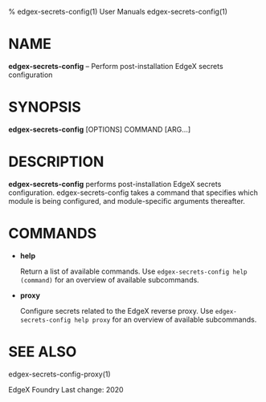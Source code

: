 % edgex-secrets-config(1) User Manuals edgex-secrets-config(1)

# NAME

**edgex-secrets-config** – Perform post-installation EdgeX secrets configuration

# SYNOPSIS

**edgex-secrets-config** [OPTIONS] COMMAND [ARG...]

# DESCRIPTION

**edgex-secrets-config** performs post-installation EdgeX secrets configuration. edgex-secrets-config takes a command that specifies which module is being configured, and module-specific arguments thereafter.

# COMMANDS

  * **help**

    Return a list of available commands. Use `edgex-secrets-config help (command)` for an overview of available subcommands.

  * **proxy**

    Configure secrets related to the EdgeX reverse proxy.  Use `edgex-secrets-config help proxy` for an overview of available subcommands.

# SEE ALSO

edgex-secrets-config-proxy(1)

EdgeX Foundry Last change: 2020